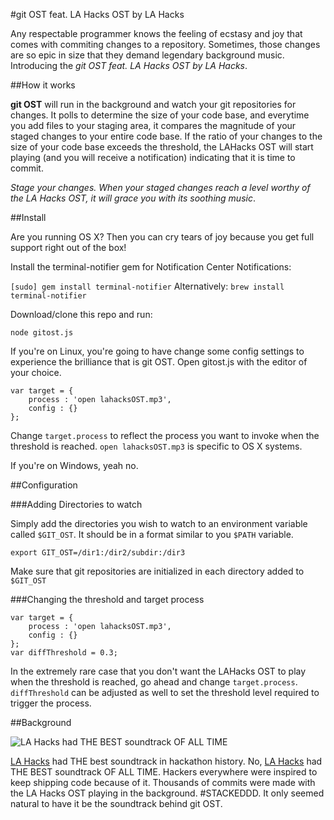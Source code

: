 #git OST feat. LA Hacks OST by LA Hacks

Any respectable programmer knows the feeling of ecstasy and joy that comes with commiting changes to a repository. Sometimes, those changes are so epic in size that they demand legendary background music. Introducing the _git OST feat. LA Hacks OST by LA Hacks_.

##How it works

__git OST__ will run in the background and watch your git repositories for changes. It polls to determine the size of your code base, and everytime you add files to your staging area, it compares the magnitude of your staged changes to your entire code base. If the ratio of your changes to the size of your code base exceeds the threshold, the LAHacks OST will start playing (and you will receive a notification) indicating that it is time to commit.

_Stage your changes. When your staged changes reach a level worthy of the LA Hacks OST, it will grace you with its soothing music_.

##Install

Are you running OS X? Then you can cry tears of joy because you get full support right out of the box!

Install the terminal-notifier gem for Notification Center Notifications:

`[sudo] gem install terminal-notifier`
Alternatively:
`brew install terminal-notifier`

Download/clone this repo and run:

`node gitost.js`

If you're on Linux, you're going to have change some config settings to experience the brilliance that is git OST. Open gitost.js with the editor of your choice.

    var target = {
        process : 'open lahacksOST.mp3',
        config : {}
    };

Change `target.process` to reflect the process you want to invoke when the threshold is reached. `open lahacksOST.mp3` is specific to OS X systems.

If you're on Windows, yeah no.

##Configuration

###Adding Directories to watch

Simply add the directories you wish to watch to an environment variable called `$GIT_OST`. It should be in a format similar to you `$PATH` variable.

`export GIT_OST=/dir1:/dir2/subdir:/dir3`

Make sure that git repositories are initialized in each directory added to `$GIT_OST`

###Changing the threshold and target process

    var target = {
        process : 'open lahacksOST.mp3',
        config : {}
    };
    var diffThreshold = 0.3;

In the extremely rare case that you don't want the LAHacks OST to play when the threshold is reached, go ahead and change `target.process`. `diffThreshold` can be adjusted as well to set the threshold level required to trigger the process.

##Background

![LA Hacks had THE BEST soundtrack OF ALL TIME](http://i.imgur.com/hYTxkiq.jpg)

[LA Hacks](http://lahacks.com) had THE best soundtrack in hackathon history. No, [LA Hacks](http://lahacks.com) had THE BEST soundtrack OF ALL TIME. Hackers everywhere were inspired to keep shipping code because of it. Thousands of commits were made with the LA Hacks OST playing in the background. #STACKEDDD. It only seemed natural to have it be the soundtrack behind git OST.
